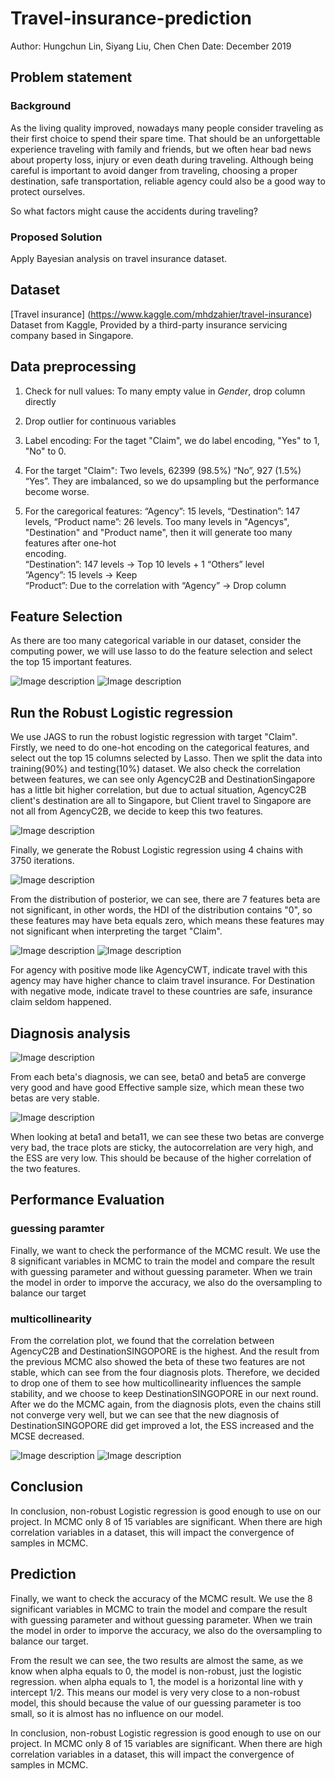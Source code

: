 # Travel-insurance-prediction

Author: Hungchun Lin, Siyang Liu, Chen Chen
Date: December 2019

## Problem statement
### Background
As the living quality improved, nowadays many people consider traveling as their first choice
to spend their spare time. That should be an unforgettable experience traveling with family
and friends, but we often hear bad news about property loss, injury or even death during
traveling. Although being careful is important to avoid danger from traveling, choosing a
proper destination, safe transportation, reliable agency could also be a good way to
protect ourselves.

So what factors might cause the accidents during traveling?

### Proposed Solution
Apply Bayesian analysis on travel insurance dataset.  

## Dataset
[Travel insurance]
(https://www.kaggle.com/mhdzahier/travel-insurance) 
Dataset from Kaggle, Provided by a third-party insurance servicing company based in Singapore.

## Data preprocessing
1. Check for null values: To many empty value in *Gender*, drop column directly

2. Drop outlier for continuous variables

3. Label encoding: For the taget "Claim", we do label encoding, "Yes" to 1, "No" to 0.

4. For the target "Claim": Two levels, 62399 (98.5%) “No”, 927 (1.5%) “Yes”. They are imbalanced, so we do upsampling but the performance become worse.  

5. For the caregorical features: “Agency”: 15 levels, “Destination”: 147 levels, “Product name”: 26 levels.
  Too many levels in "Agencys", "Destination" and "Product name", then it will generate too many features after one-hot  
  encoding.  
  “Destination”: 147 levels → Top 10 levels + 1 “Others” level  
  ”Agency”: 15 levels → Keep  
  “Product”: Due to the correlation with “Agency” → Drop column  

## Feature Selection
As there are too many categorical variable in our dataset, consider the computing power, we will use lasso to do the feature selection and select the top 15 important features.

![Image description](featureselection-1)
![Image description](featureselection-2)


## Run the Robust Logistic regression
We use JAGS to run the robust logistic regression with target "Claim". Firstly, we need to do one-hot encoding on the categorical features, and select out the top 15 columns selected by Lasso. Then we split the data into training(90%) and testing(10%) dataset. We also check the correlation between features, we can see only AgencyC2B and DestinationSingapore has a little bit higher correlation, but due to actual situation, AgencyC2B client's destination are all to Singapore, but Client travel to Singapore are not all from AgencyC2B, we decide to keep this two features.

![Image description](correlationplot)

Finally, we generate the Robust Logistic regression using 4 chains with 3750 iterations.

![Image description](guessingmode)

From the distribution of posterior, we can see, there are 7 features beta are not significant, in other words, the HDI of the distribution contains "0", so these features may have beta equals zero, which means these features may not significant when interpreting the target "Claim". 

![Image description](mcmc-1)
![Image description](mcmc-2)

For agency with positive mode like AgencyCWT, indicate travel with this agency may have higher chance to claim travel insurance. For Destination with negative mode, indicate travel to these countries are safe, insurance claim seldom happened.

## Diagnosis analysis

![Image description](diagnosis-1)

From each beta's diagnosis, we can see, beta0 and beta5 are converge very good and have good Effective sample size, which mean these two betas are very stable. 

![Image description](diagnosis-2)

When looking at beta1 and beta11, we can see these two betas are converge very bad, the trace plots are sticky, the autocorrelation are very high, and the ESS are very low. This should be because of the higher correlation of the two features.

## Performance Evaluation
### guessing paramter
Finally, we want to check the performance of the MCMC result. We use the 8 significant variables in MCMC to train the model and compare the result with guessing parameter and without guessing parameter. When we train the model in order to imporve the accuracy, we also do the oversampling to balance our target

### multicollinearity
From the correlation plot, we found that the correlation between AgencyC2B and DestinationSINGOPORE is the highest. And the result from the previous MCMC also showed the beta of these two features are not stable, which can see from the four diagnosis plots. Therefore, we decided to drop one of them to see how multicollinearity influences the sample stability, and we choose to keep DestinationSINGOPORE in our next round. After we do the MCMC again, from the diagnosis plots, even the chains still not converge very well, but we can see that the new diagnosis of DestinationSINGOPORE did get improved a lot, the ESS increased and the MCSE decreased. 

![Image description](diagnosis-3)
![Image description](diagnosis-4)

## Conclusion
In conclusion, non-robust Logistic regression is good enough to use on our project. In MCMC only 8 of 15 variables are significant. When there are high correlation variables in a dataset, this will impact the convergence of samples in MCMC.


## Prediction
Finally, we want to check the accuracy of the MCMC result. We use the 8 significant variables in MCMC to train the model and compare the result with guessing parameter and without guessing parameter. When we train the model in order to imporve the accuracy, we also do the oversampling to balance our target. 


From the result we can see, the two results are almost the same, as we know when alpha equals to 0, the model is non-robust, just the logistic regression. when alpha equals to 1, the model is a horizontal line with y intercept 1/2. This means our model is very very close to a non-robust model, this should because the value of our guessing parameter is too small, so it is almost has no influence on our model. 

In conclusion, non-robust Logistic regression is good enough to use on our project. In MCMC only 8 of 15 variables are significant. When there are high correlation variables in a dataset, this will impact the convergence of samples in MCMC.

